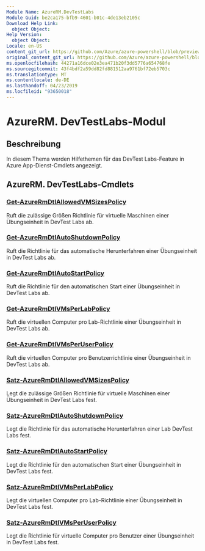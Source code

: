 ```yaml
---
Module Name: AzureRM.DevTestLabs
Module Guid: be2ca175-bfb9-4601-b01c-4de13eb2105c
Download Help Link:
  object Object: 
Help Version:
  object Object: 
Locale: en-US
content_git_url: https://github.com/Azure/azure-powershell/blob/preview/src/ResourceManager/DevTestLabs/Commands.DevTestLabs/help/AzureRM.DevTestLabs.md
original_content_git_url: https://github.com/Azure/azure-powershell/blob/preview/src/ResourceManager/DevTestLabs/Commands.DevTestLabs/help/AzureRM.DevTestLabs.md
ms.openlocfilehash: 44271a16dce02e3ea471b20f3dd5776a654768fe
ms.sourcegitcommit: 43f4bdf2a59dd82fd881512aa9761bf72eb5703c
ms.translationtype: MT
ms.contentlocale: de-DE
ms.lasthandoff: 04/23/2019
ms.locfileid: "93650018"
---
```

# AzureRM. DevTestLabs-Modul
## Beschreibung
In diesem Thema werden Hilfethemen für das DevTest Labs-Feature in Azure App-Dienst-Cmdlets angezeigt.

## AzureRM. DevTestLabs-Cmdlets
### [Get-AzureRmDtlAllowedVMSizesPolicy](Get-AzureRmDtlAllowedVMSizesPolicy.md)
Ruft die zulässige Größen Richtlinie für virtuelle Maschinen einer Übungseinheit in DevTest Labs ab.

### [Get-AzureRmDtlAutoShutdownPolicy](Get-AzureRmDtlAutoShutdownPolicy.md)
Ruft die Richtlinie für das automatische Herunterfahren einer Übungseinheit in DevTest Labs ab.

### [Get-AzureRmDtlAutoStartPolicy](Get-AzureRmDtlAutoStartPolicy.md)
Ruft die Richtlinie für den automatischen Start einer Übungseinheit in DevTest Labs ab.

### [Get-AzureRmDtlVMsPerLabPolicy](Get-AzureRmDtlVMsPerLabPolicy.md)
Ruft die virtuellen Computer pro Lab-Richtlinie einer Übungseinheit in DevTest Labs ab.

### [Get-AzureRmDtlVMsPerUserPolicy](Get-AzureRmDtlVMsPerUserPolicy.md)
Ruft die virtuellen Computer pro Benutzerrichtlinie einer Übungseinheit in DevTest Labs ab.

### [Satz-AzureRmDtlAllowedVMSizesPolicy](Set-AzureRmDtlAllowedVMSizesPolicy.md)
Legt die zulässige Größen Richtlinie für virtuelle Maschinen einer Übungseinheit in DevTest Labs fest.

### [Satz-AzureRmDtlAutoShutdownPolicy](Set-AzureRmDtlAutoShutdownPolicy.md)
Legt die Richtlinie für das automatische Herunterfahren einer Lab DevTest Labs fest.

### [Satz-AzureRmDtlAutoStartPolicy](Set-AzureRmDtlAutoStartPolicy.md)
Legt die Richtlinie für den automatischen Start einer Übungseinheit in DevTest Labs fest.

### [Satz-AzureRmDtlVMsPerLabPolicy](Set-AzureRmDtlVMsPerLabPolicy.md)
Legt die virtuellen Computer pro Lab-Richtlinie einer Übungseinheit in DevTest Labs fest.

### [Satz-AzureRmDtlVMsPerUserPolicy](Set-AzureRmDtlVMsPerUserPolicy.md)
Legt die Richtlinie für virtuelle Computer pro Benutzer einer Übungseinheit in DevTest Labs fest.

